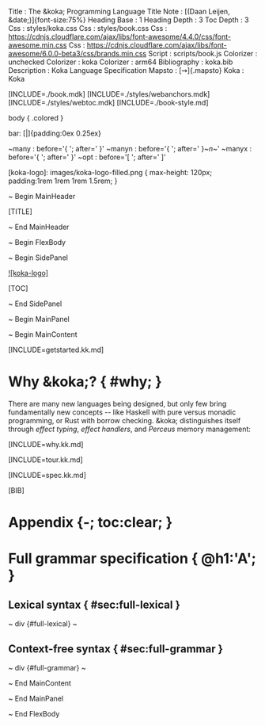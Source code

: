 Title         : The &koka; Programming Language
Title Note    : [(Daan Leijen, &date;)]{font-size:75%}
Heading Base  : 1
Heading Depth : 3
Toc Depth     : 3
Css           : styles/koka.css
Css           : styles/book.css
Css           : https://cdnjs.cloudflare.com/ajax/libs/font-awesome/4.4.0/css/font-awesome.min.css
Css           : https://cdnjs.cloudflare.com/ajax/libs/font-awesome/6.0.0-beta3/css/brands.min.css
Script        : scripts/book.js
Colorizer     : unchecked
Colorizer     : koka
Colorizer     : arm64
Bibliography  : koka.bib
Description   : Koka Language Specification
Mapsto        : [$\rightsquigarrow$]{.mapsto}
Koka          : Koka

[INCLUDE=./book.mdk]
[INCLUDE=./styles/webanchors.mdk]
[INCLUDE=./styles/webtoc.mdk]
[INCLUDE=./book-style.md]

body {
  .colored
}

bar: [|]{padding:0ex 0.25ex}

~many         : before='{ '; after=' }'
~manyn        : before='{ '; after=' }~_n_~'
~manyx        : before='{ '; after=' }'
~opt          : before='[ '; after=' ]'


[koka-logo]: images/koka-logo-filled.png { max-height: 120px; padding:1rem 1rem 1rem 1.5rem; }

~ Begin MainHeader

[TITLE]

~ End MainHeader

~ Begin FlexBody

~ Begin SidePanel

[![koka-logo]](https://github.com/koka-lang/koka)

[TOC]

~ End SidePanel

~ Begin MainPanel

~ Begin MainContent

[INCLUDE=getstarted.kk.md]

# Why &koka;? { #why; }

There are many new languages being designed, but only few
bring fundamentally new concepts -- like Haskell with
pure versus monadic programming, or Rust with borrow checking.
&koka; distinguishes itself through _effect typing_, _effect handlers_,
and _Perceus_ memory management:

[INCLUDE=why.kk.md]

[INCLUDE=tour.kk.md]

[INCLUDE=spec.kk.md]

[BIB]

# Appendix {-; toc:clear; }

# Full grammar specification { @h1:'A'; }

## Lexical syntax { #sec:full-lexical }

~ div {#full-lexical}
~

## Context-free syntax  { #sec:full-grammar }

~ div {#full-grammar}
~

~ End MainContent

~ End MainPanel

~ End FlexBody
